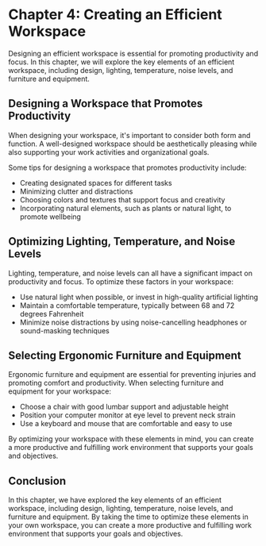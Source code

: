 Chapter 4: Creating an Efficient Workspace
==========================================

Designing an efficient workspace is essential for promoting productivity and focus. In this chapter, we will explore the key elements of an efficient workspace, including design, lighting, temperature, noise levels, and furniture and equipment.

Designing a Workspace that Promotes Productivity
------------------------------------------------

When designing your workspace, it's important to consider both form and function. A well-designed workspace should be aesthetically pleasing while also supporting your work activities and organizational goals.

Some tips for designing a workspace that promotes productivity include:

* Creating designated spaces for different tasks
* Minimizing clutter and distractions
* Choosing colors and textures that support focus and creativity
* Incorporating natural elements, such as plants or natural light, to promote wellbeing

Optimizing Lighting, Temperature, and Noise Levels
--------------------------------------------------

Lighting, temperature, and noise levels can all have a significant impact on productivity and focus. To optimize these factors in your workspace:

* Use natural light when possible, or invest in high-quality artificial lighting
* Maintain a comfortable temperature, typically between 68 and 72 degrees Fahrenheit
* Minimize noise distractions by using noise-cancelling headphones or sound-masking techniques

Selecting Ergonomic Furniture and Equipment
-------------------------------------------

Ergonomic furniture and equipment are essential for preventing injuries and promoting comfort and productivity. When selecting furniture and equipment for your workspace:

* Choose a chair with good lumbar support and adjustable height
* Position your computer monitor at eye level to prevent neck strain
* Use a keyboard and mouse that are comfortable and easy to use

By optimizing your workspace with these elements in mind, you can create a more productive and fulfilling work environment that supports your goals and objectives.

Conclusion
----------

In this chapter, we have explored the key elements of an efficient workspace, including design, lighting, temperature, noise levels, and furniture and equipment. By taking the time to optimize these elements in your own workspace, you can create a more productive and fulfilling work environment that supports your goals and objectives.
